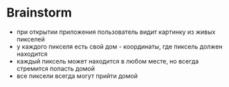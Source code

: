 # Brainstorm

- при открытии приложения пользователь видит картинку из живых пикселей
- у каждого пикселя есть свой дом - координаты, где пиксель должен находится
- каждый пиксель может находится в любом месте, но всегда стремится попасть домой
- все пиксели всегда могут прийти домой
